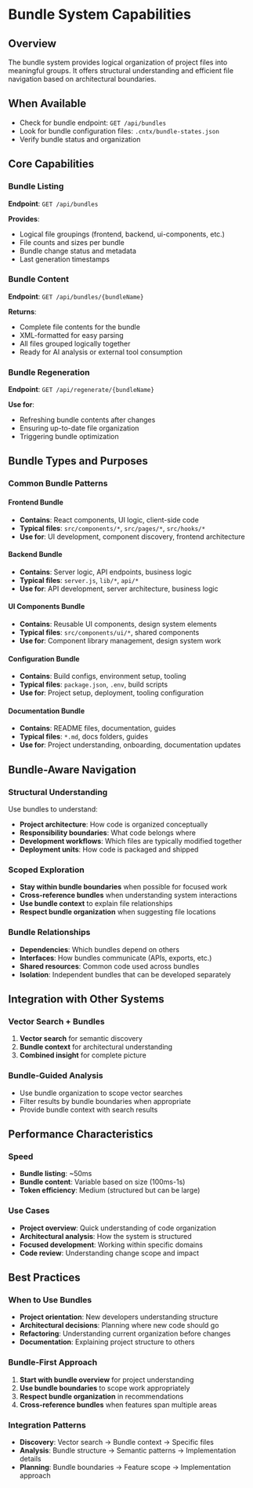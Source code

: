 # Bundle System Capabilities

## Overview

The bundle system provides logical organization of project files into meaningful groups. It offers structural understanding and efficient file navigation based on architectural boundaries.

## When Available

- Check for bundle endpoint: `GET /api/bundles`
- Look for bundle configuration files: `.cntx/bundle-states.json`
- Verify bundle status and organization

## Core Capabilities

### Bundle Listing

**Endpoint**: `GET /api/bundles`

**Provides**:

- Logical file groupings (frontend, backend, ui-components, etc.)
- File counts and sizes per bundle
- Bundle change status and metadata
- Last generation timestamps

### Bundle Content

**Endpoint**: `GET /api/bundles/{bundleName}`

**Returns**:

- Complete file contents for the bundle
- XML-formatted for easy parsing
- All files grouped logically together
- Ready for AI analysis or external tool consumption

### Bundle Regeneration

**Endpoint**: `GET /api/regenerate/{bundleName}`

**Use for**:

- Refreshing bundle contents after changes
- Ensuring up-to-date file organization
- Triggering bundle optimization

## Bundle Types and Purposes

### Common Bundle Patterns

#### Frontend Bundle

- **Contains**: React components, UI logic, client-side code
- **Typical files**: `src/components/*`, `src/pages/*`, `src/hooks/*`
- **Use for**: UI development, component discovery, frontend architecture

#### Backend Bundle

- **Contains**: Server logic, API endpoints, business logic
- **Typical files**: `server.js`, `lib/*`, `api/*`
- **Use for**: API development, server architecture, business logic

#### UI Components Bundle

- **Contains**: Reusable UI components, design system elements
- **Typical files**: `src/components/ui/*`, shared components
- **Use for**: Component library management, design system work

#### Configuration Bundle

- **Contains**: Build configs, environment setup, tooling
- **Typical files**: `package.json`, `.env`, build scripts
- **Use for**: Project setup, deployment, tooling configuration

#### Documentation Bundle

- **Contains**: README files, documentation, guides
- **Typical files**: `*.md`, docs folders, guides
- **Use for**: Project understanding, onboarding, documentation updates

## Bundle-Aware Navigation

### Structural Understanding

Use bundles to understand:

- **Project architecture**: How code is organized conceptually
- **Responsibility boundaries**: What code belongs where
- **Development workflows**: Which files are typically modified together
- **Deployment units**: How code is packaged and shipped

### Scoped Exploration

- **Stay within bundle boundaries** when possible for focused work
- **Cross-reference bundles** when understanding system interactions
- **Use bundle context** to explain file relationships
- **Respect bundle organization** when suggesting file locations

### Bundle Relationships

- **Dependencies**: Which bundles depend on others
- **Interfaces**: How bundles communicate (APIs, exports, etc.)
- **Shared resources**: Common code used across bundles
- **Isolation**: Independent bundles that can be developed separately

## Integration with Other Systems

### Vector Search + Bundles

1. **Vector search** for semantic discovery
2. **Bundle context** for architectural understanding
3. **Combined insight** for complete picture

### Bundle-Guided Analysis

- Use bundle organization to scope vector searches
- Filter results by bundle boundaries when appropriate
- Provide bundle context with search results

## Performance Characteristics

### Speed

- **Bundle listing**: ~50ms
- **Bundle content**: Variable based on size (100ms-1s)
- **Token efficiency**: Medium (structured but can be large)

### Use Cases

- **Project overview**: Quick understanding of code organization
- **Architectural analysis**: How the system is structured
- **Focused development**: Working within specific domains
- **Code review**: Understanding change scope and impact

## Best Practices

### When to Use Bundles

- **Project orientation**: New developers understanding structure
- **Architectural decisions**: Planning where new code should go
- **Refactoring**: Understanding current organization before changes
- **Documentation**: Explaining project structure to others

### Bundle-First Approach

1. **Start with bundle overview** for project understanding
2. **Use bundle boundaries** to scope work appropriately
3. **Respect bundle organization** in recommendations
4. **Cross-reference bundles** when features span multiple areas

### Integration Patterns

- **Discovery**: Vector search → Bundle context → Specific files
- **Analysis**: Bundle structure → Semantic patterns → Implementation details
- **Planning**: Bundle boundaries → Feature scope → Implementation approach
